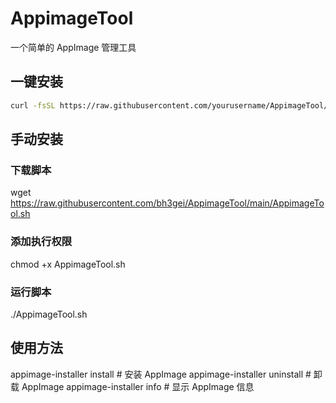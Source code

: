 # AppimageTool

一个简单的 AppImage 管理工具

## 一键安装

```bash
curl -fsSL https://raw.githubusercontent.com/yourusername/AppimageTool/main/AppimageTool.sh | bash

```

## 手动安装

### 下载脚本
wget https://raw.githubusercontent.com/bh3gei/AppimageTool/main/AppimageTool.sh

### 添加执行权限
chmod +x AppimageTool.sh

### 运行脚本
./AppimageTool.sh

## 使用方法
appimage-installer install    # 安装 AppImage
appimage-installer uninstall  # 卸载 AppImage
appimage-installer info      # 显示 AppImage 信息